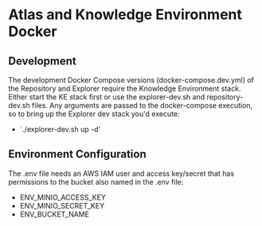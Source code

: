 # Atlas and Knowledge Environment Docker

## Development

The development Docker Compose versions (docker-compose.dev.yml) of the Repository and Explorer require the Knowledge Environment stack. Either start the KE stack first or use the explorer-dev.sh and repository-dev.sh files. Any arguments are passed to the docker-compose execution, so to bring up the Explorer dev stack you'd execute:
- `./explorer-dev.sh up -d'

## Environment Configuration

The .env file needs an AWS IAM user and access key/secret that has permissions to the bucket also named in the .env file:
- ENV_MINIO_ACCESS_KEY
- ENV_MINIO_SECRET_KEY
- ENV_BUCKET_NAME
